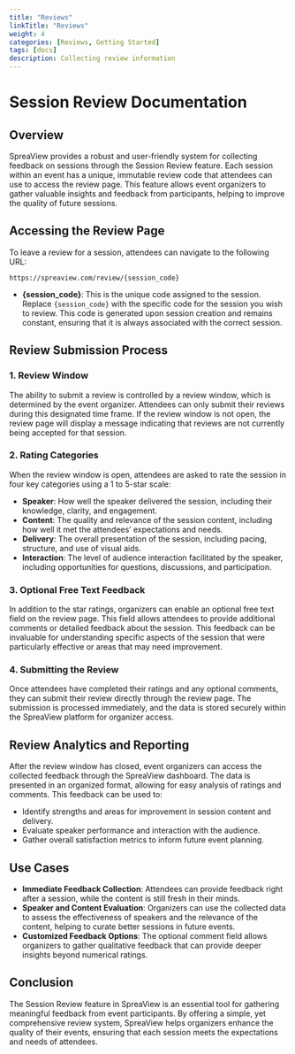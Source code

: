 ```yaml
---
title: "Reviews"
linkTitle: "Reviews"
weight: 4
categories: [Reviews, Getting Started]
tags: [docs]
description: Collecting review information
---
```


# Session Review Documentation

## Overview

SpreaView provides a robust and user-friendly system for collecting feedback on sessions through the Session Review feature. Each session within an event has a unique, immutable review code that attendees can use to access the review page. This feature allows event organizers to gather valuable insights and feedback from participants, helping to improve the quality of future sessions.

## Accessing the Review Page

To leave a review for a session, attendees can navigate to the following URL:

```
https://spreaview.com/review/{session_code}
```

- **{session_code}**: This is the unique code assigned to the session. Replace `{session_code}` with the specific code for the session you wish to review. This code is generated upon session creation and remains constant, ensuring that it is always associated with the correct session.

## Review Submission Process

### 1. **Review Window**

The ability to submit a review is controlled by a review window, which is determined by the event organizer. Attendees can only submit their reviews during this designated time frame. If the review window is not open, the review page will display a message indicating that reviews are not currently being accepted for that session.

### 2. **Rating Categories**

When the review window is open, attendees are asked to rate the session in four key categories using a 1 to 5-star scale:

- **Speaker**: How well the speaker delivered the session, including their knowledge, clarity, and engagement.
- **Content**: The quality and relevance of the session content, including how well it met the attendees’ expectations and needs.
- **Delivery**: The overall presentation of the session, including pacing, structure, and use of visual aids.
- **Interaction**: The level of audience interaction facilitated by the speaker, including opportunities for questions, discussions, and participation.

### 3. **Optional Free Text Feedback**

In addition to the star ratings, organizers can enable an optional free text field on the review page. This field allows attendees to provide additional comments or detailed feedback about the session. This feedback can be invaluable for understanding specific aspects of the session that were particularly effective or areas that may need improvement.

### 4. **Submitting the Review**

Once attendees have completed their ratings and any optional comments, they can submit their review directly through the review page. The submission is processed immediately, and the data is stored securely within the SpreaView platform for organizer access.

## Review Analytics and Reporting

After the review window has closed, event organizers can access the collected feedback through the SpreaView dashboard. The data is presented in an organized format, allowing for easy analysis of ratings and comments. This feedback can be used to:

- Identify strengths and areas for improvement in session content and delivery.
- Evaluate speaker performance and interaction with the audience.
- Gather overall satisfaction metrics to inform future event planning.

## Use Cases

- **Immediate Feedback Collection**: Attendees can provide feedback right after a session, while the content is still fresh in their minds.
- **Speaker and Content Evaluation**: Organizers can use the collected data to assess the effectiveness of speakers and the relevance of the content, helping to curate better sessions in future events.
- **Customized Feedback Options**: The optional comment field allows organizers to gather qualitative feedback that can provide deeper insights beyond numerical ratings.

## Conclusion

The Session Review feature in SpreaView is an essential tool for gathering meaningful feedback from event participants. By offering a simple, yet comprehensive review system, SpreaView helps organizers enhance the quality of their events, ensuring that each session meets the expectations and needs of attendees.
